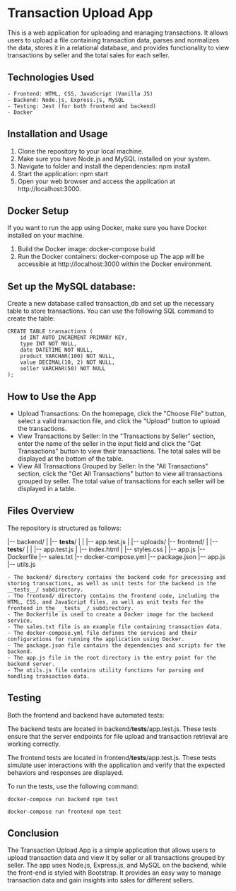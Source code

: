 # Transaction Upload App

This is a web application for uploading and managing transactions. It allows users to upload a file containing transaction data, parses and normalizes the data, stores it in a relational database, and provides functionality to view transactions by seller and the total sales for each seller.

## Technologies Used

    - Frontend: HTML, CSS, JavaScript (Vanilla JS)
    - Backend: Node.js, Express.js, MySQL
    - Testing: Jest (for both frontend and backend)
    - Docker

## Installation and Usage

1. Clone the repository to your local machine.
2. Make sure you have Node.js and MySQL installed on your system.
3. Navigate to folder and install the dependencies:
    npm install
4. Start the application:
    npm start
5. Open your web browser and access the application at http://localhost:3000.

## Docker Setup

If you want to run the app using Docker, make sure you have Docker installed on your machine.

1. Build the Docker image:
    docker-compose build
2. Run the Docker containers:
    docker-compose up
The app will be accessible at http://localhost:3000 within the Docker environment.

## Set up the MySQL database:
    
Create a new database called transaction_db and set up the necessary table to store transactions. You can use the following SQL command to create the table:

    CREATE TABLE transactions (
        id INT AUTO_INCREMENT PRIMARY KEY,
        type INT NOT NULL,
        date DATETIME NOT NULL,
        product VARCHAR(100) NOT NULL,
        value DECIMAL(10, 2) NOT NULL,
        seller VARCHAR(50) NOT NULL
    );

## How to Use the App

- Upload Transactions: On the homepage, click the "Choose File" button, select a valid transaction file, and click the "Upload" button to upload the transactions.
- View Transactions by Seller: In the "Transactions by Seller" section, enter the name of the seller in the input field and click the "Get Transactions" button to view their transactions. The total sales will be displayed at the bottom of the table.
- View All Transactions Grouped by Seller: In the "All Transactions" section, click the "Get All Transactions" button to view all transactions grouped by seller. The total value of transactions for each seller will be displayed in a table.

## Files Overview

The repository is structured as follows:

|-- backend/
|   |-- __tests__/
|   |   |-- app.test.js
|   |-- uploads/
|-- frontend/
|   |-- __tests__/
|   |   |-- app.test.js
|   |-- index.html
|   |-- styles.css
|   |-- app.js
|-- Dockerfile
|-- sales.txt
|-- docker-compose.yml
|-- package.json
|-- app.js
|-- utils.js

    - The backend/ directory contains the backend code for processing and storing transactions, as well as unit tests for the backend in the __tests__/ subdirectory.
    - The frontend/ directory contains the frontend code, including the HTML, CSS, and JavaScript files, as well as unit tests for the frontend in the __tests__/ subdirectory.
    - The Dockerfile is used to create a Docker image for the backend service.
    - The sales.txt file is an example file containing transaction data.
    - The docker-compose.yml file defines the services and their configurations for running the application using Docker.
    - The package.json file contains the dependencies and scripts for the backend.
    - The app.js file in the root directory is the entry point for the backend server.
    - The utils.js file contains utility functions for parsing and handling transaction data.

## Testing

Both the frontend and backend have automated tests:

The backend tests are located in backend/__tests__/app.test.js. These tests ensure that the server endpoints for file upload and transaction retrieval are working correctly.

The frontend tests are located in frontend/__tests__/app.test.js. These tests simulate user interactions with the application and verify that the expected behaviors and responses are displayed.

To run the tests, use the following command:

    docker-compose run backend npm test

    docker-compose run frontend npm test

## Conclusion

The Transaction Upload App is a simple application that allows users to upload transaction data and view it by seller or all transactions grouped by seller. The app uses Node.js, Express.js, and MySQL on the backend, while the front-end is styled with Bootstrap. It provides an easy way to manage transaction data and gain insights into sales for different sellers.